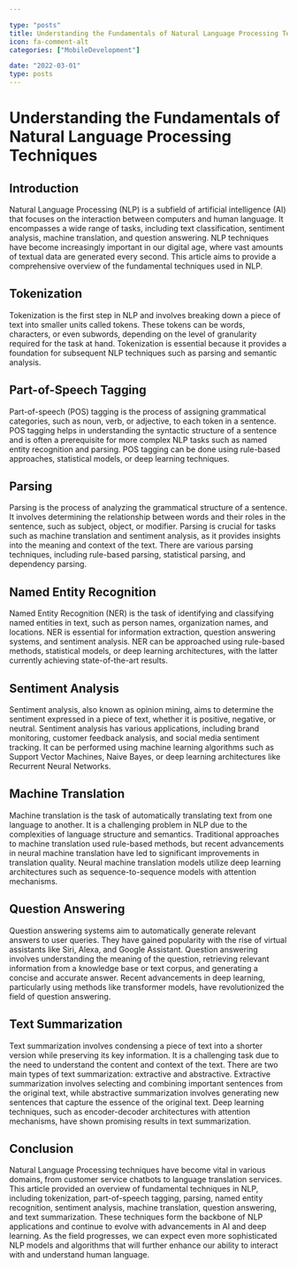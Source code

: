 ```yaml
---

type: "posts"
title: Understanding the Fundamentals of Natural Language Processing Techniques
icon: fa-comment-alt
categories: ["MobileDevelopment"]

date: "2022-03-01"
type: posts
---
```





# Understanding the Fundamentals of Natural Language Processing Techniques

## Introduction

Natural Language Processing (NLP) is a subfield of artificial intelligence (AI) that focuses on the interaction between computers and human language. It encompasses a wide range of tasks, including text classification, sentiment analysis, machine translation, and question answering. NLP techniques have become increasingly important in our digital age, where vast amounts of textual data are generated every second. This article aims to provide a comprehensive overview of the fundamental techniques used in NLP.

## Tokenization

Tokenization is the first step in NLP and involves breaking down a piece of text into smaller units called tokens. These tokens can be words, characters, or even subwords, depending on the level of granularity required for the task at hand. Tokenization is essential because it provides a foundation for subsequent NLP techniques such as parsing and semantic analysis.

## Part-of-Speech Tagging

Part-of-speech (POS) tagging is the process of assigning grammatical categories, such as noun, verb, or adjective, to each token in a sentence. POS tagging helps in understanding the syntactic structure of a sentence and is often a prerequisite for more complex NLP tasks such as named entity recognition and parsing. POS tagging can be done using rule-based approaches, statistical models, or deep learning techniques.

## Parsing

Parsing is the process of analyzing the grammatical structure of a sentence. It involves determining the relationship between words and their roles in the sentence, such as subject, object, or modifier. Parsing is crucial for tasks such as machine translation and sentiment analysis, as it provides insights into the meaning and context of the text. There are various parsing techniques, including rule-based parsing, statistical parsing, and dependency parsing.

## Named Entity Recognition

Named Entity Recognition (NER) is the task of identifying and classifying named entities in text, such as person names, organization names, and locations. NER is essential for information extraction, question answering systems, and sentiment analysis. NER can be approached using rule-based methods, statistical models, or deep learning architectures, with the latter currently achieving state-of-the-art results.

## Sentiment Analysis

Sentiment analysis, also known as opinion mining, aims to determine the sentiment expressed in a piece of text, whether it is positive, negative, or neutral. Sentiment analysis has various applications, including brand monitoring, customer feedback analysis, and social media sentiment tracking. It can be performed using machine learning algorithms such as Support Vector Machines, Naive Bayes, or deep learning architectures like Recurrent Neural Networks.

## Machine Translation

Machine translation is the task of automatically translating text from one language to another. It is a challenging problem in NLP due to the complexities of language structure and semantics. Traditional approaches to machine translation used rule-based methods, but recent advancements in neural machine translation have led to significant improvements in translation quality. Neural machine translation models utilize deep learning architectures such as sequence-to-sequence models with attention mechanisms.

## Question Answering

Question answering systems aim to automatically generate relevant answers to user queries. They have gained popularity with the rise of virtual assistants like Siri, Alexa, and Google Assistant. Question answering involves understanding the meaning of the question, retrieving relevant information from a knowledge base or text corpus, and generating a concise and accurate answer. Recent advancements in deep learning, particularly using methods like transformer models, have revolutionized the field of question answering.

## Text Summarization

Text summarization involves condensing a piece of text into a shorter version while preserving its key information. It is a challenging task due to the need to understand the content and context of the text. There are two main types of text summarization: extractive and abstractive. Extractive summarization involves selecting and combining important sentences from the original text, while abstractive summarization involves generating new sentences that capture the essence of the original text. Deep learning techniques, such as encoder-decoder architectures with attention mechanisms, have shown promising results in text summarization.

## Conclusion

Natural Language Processing techniques have become vital in various domains, from customer service chatbots to language translation services. This article provided an overview of fundamental techniques in NLP, including tokenization, part-of-speech tagging, parsing, named entity recognition, sentiment analysis, machine translation, question answering, and text summarization. These techniques form the backbone of NLP applications and continue to evolve with advancements in AI and deep learning. As the field progresses, we can expect even more sophisticated NLP models and algorithms that will further enhance our ability to interact with and understand human language.